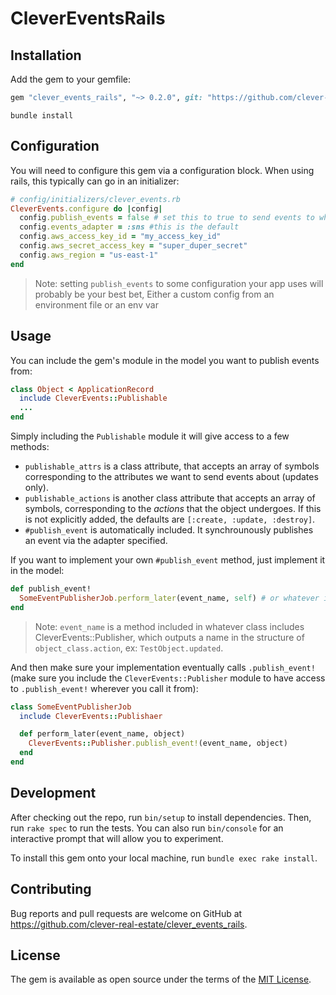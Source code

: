 # CleverEventsRails
## Installation

Add the gem to your gemfile:
```ruby
gem "clever_events_rails", "~> 0.2.0", git: "https://github.com/clever-real-estate/clever-events-rails"
```

```
bundle install
```

## Configuration
You will need to configure this gem via a configuration block. When using rails, this typically can go in an initializer:
```ruby
# config/initializers/clever_events.rb
CleverEvents.configure do |config|
  config.publish_events = false # set this to true to send events to whatever adapter
  config.events_adapter = :sns #this is the default
  config.aws_access_key_id = "my_access_key_id"
  config.aws_secret_access_key = "super_duper_secret"
  config.aws_region = "us-east-1"
end
```
>Note: setting `publish_events` to some configuration your app uses will probably be your best bet, Either a custom config from an environment file or an env var

## Usage
You can include the gem's module in the model you want to publish events from:

```ruby
class Object < ApplicationRecord
  include CleverEvents::Publishable
  ...
end
```

Simply including the `Publishable` module it will give access to a few methods:
- `publishable_attrs` is a class attribute, that accepts an array of symbols corresponding to the attributes we want to send events about (updates only).
- `publishable_actions` is another class attribute that accepts an array of symbols, corresponding to the _actions_ that the object undergoes. If this is not explicitly added, the defaults are `[:create, :update, :destroy]`.
- `#publish_event` is automatically included. It synchrounously publishes an event via the adapter specified.

If you want to implement your own `#publish_event` method, just implement it in the model:
```ruby
def publish_event!
  SomeEventPublisherJob.perform_later(event_name, self) # or whatever implementation you want
end
```
> Note: `event_name` is a method included in whatever class includes CleverEvents::Publisher, which outputs a name in the structure of `object_class.action`, ex: `TestObject.updated`.

And then make sure your implementation eventually calls `.publish_event!` (make sure you include the `CleverEvents::Publisher` module to have access to `.publish_event!` wherever you call it from):
```ruby
class SomeEventPublisherJob
  include CleverEvents::Publishaer

  def perform_later(event_name, object)
    CleverEvents::Publisher.publish_event!(event_name, object)
  end
end
```

## Development

After checking out the repo, run `bin/setup` to install dependencies. Then, run `rake spec` to run the tests. You can also run `bin/console` for an interactive prompt that will allow you to experiment.

To install this gem onto your local machine, run `bundle exec rake install`.

## Contributing

Bug reports and pull requests are welcome on GitHub at https://github.com/clever-real-estate/clever_events_rails.

## License

The gem is available as open source under the terms of the [MIT License](https://opensource.org/licenses/MIT).
